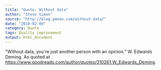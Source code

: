 ```yaml
---
title: "Quote: Without data"
author: "Steve Simon"
source: "http://blog.pmean.com/without-data/"
date: "2018-02-09"
category: Quote
tags: Quality improvement
output: html_document
---
```


"Without data, you're just another person with an opinion." W. Edwards
Deming. As quoted at
<https://www.goodreads.com/author/quotes/310261.W_Edwards_Deming>.

<!---more--->



